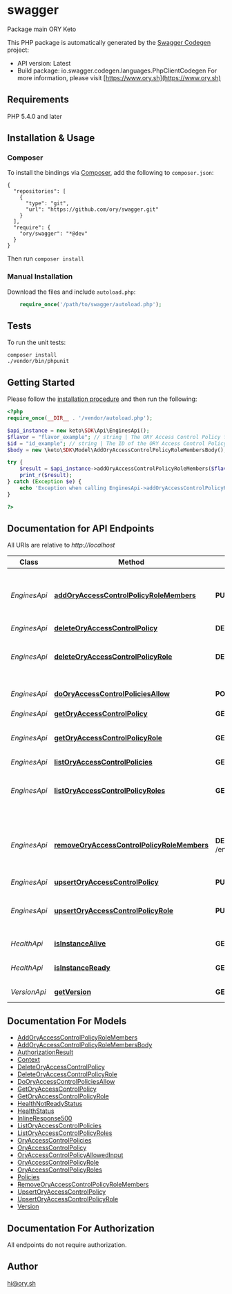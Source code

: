 # swagger
Package main ORY Keto

This PHP package is automatically generated by the [Swagger Codegen](https://github.com/swagger-api/swagger-codegen) project:

- API version: Latest
- Build package: io.swagger.codegen.languages.PhpClientCodegen
For more information, please visit [https://www.ory.sh](https://www.ory.sh)

## Requirements

PHP 5.4.0 and later

## Installation & Usage
### Composer

To install the bindings via [Composer](http://getcomposer.org/), add the following to `composer.json`:

```
{
  "repositories": [
    {
      "type": "git",
      "url": "https://github.com/ory/swagger.git"
    }
  ],
  "require": {
    "ory/swagger": "*@dev"
  }
}
```

Then run `composer install`

### Manual Installation

Download the files and include `autoload.php`:

```php
    require_once('/path/to/swagger/autoload.php');
```

## Tests

To run the unit tests:

```
composer install
./vendor/bin/phpunit
```

## Getting Started

Please follow the [installation procedure](#installation--usage) and then run the following:

```php
<?php
require_once(__DIR__ . '/vendor/autoload.php');

$api_instance = new keto\SDK\Api\EnginesApi();
$flavor = "flavor_example"; // string | The ORY Access Control Policy flavor. Can be \"regex\", \"glob\", and \"exact\".
$id = "id_example"; // string | The ID of the ORY Access Control Policy Role.
$body = new \keto\SDK\Model\AddOryAccessControlPolicyRoleMembersBody(); // \keto\SDK\Model\AddOryAccessControlPolicyRoleMembersBody | 

try {
    $result = $api_instance->addOryAccessControlPolicyRoleMembers($flavor, $id, $body);
    print_r($result);
} catch (Exception $e) {
    echo 'Exception when calling EnginesApi->addOryAccessControlPolicyRoleMembers: ', $e->getMessage(), PHP_EOL;
}

?>
```

## Documentation for API Endpoints

All URIs are relative to *http://localhost*

Class | Method | HTTP request | Description
------------ | ------------- | ------------- | -------------
*EnginesApi* | [**addOryAccessControlPolicyRoleMembers**](docs/Api/EnginesApi.md#addoryaccesscontrolpolicyrolemembers) | **PUT** /engines/acp/ory/{flavor}/roles/{id}/members | Add a member to an ORY Access Control Policy Role
*EnginesApi* | [**deleteOryAccessControlPolicy**](docs/Api/EnginesApi.md#deleteoryaccesscontrolpolicy) | **DELETE** /engines/acp/ory/{flavor}/policies/{id} | 
*EnginesApi* | [**deleteOryAccessControlPolicyRole**](docs/Api/EnginesApi.md#deleteoryaccesscontrolpolicyrole) | **DELETE** /engines/acp/ory/{flavor}/roles/{id} | Delete an ORY Access Control Policy Role
*EnginesApi* | [**doOryAccessControlPoliciesAllow**](docs/Api/EnginesApi.md#dooryaccesscontrolpoliciesallow) | **POST** /engines/acp/ory/{flavor}/allowed | Check if a request is allowed
*EnginesApi* | [**getOryAccessControlPolicy**](docs/Api/EnginesApi.md#getoryaccesscontrolpolicy) | **GET** /engines/acp/ory/{flavor}/policies/{id} | 
*EnginesApi* | [**getOryAccessControlPolicyRole**](docs/Api/EnginesApi.md#getoryaccesscontrolpolicyrole) | **GET** /engines/acp/ory/{flavor}/roles/{id} | Get an ORY Access Control Policy Role
*EnginesApi* | [**listOryAccessControlPolicies**](docs/Api/EnginesApi.md#listoryaccesscontrolpolicies) | **GET** /engines/acp/ory/{flavor}/policies | 
*EnginesApi* | [**listOryAccessControlPolicyRoles**](docs/Api/EnginesApi.md#listoryaccesscontrolpolicyroles) | **GET** /engines/acp/ory/{flavor}/roles | List ORY Access Control Policy Roles
*EnginesApi* | [**removeOryAccessControlPolicyRoleMembers**](docs/Api/EnginesApi.md#removeoryaccesscontrolpolicyrolemembers) | **DELETE** /engines/acp/ory/{flavor}/roles/{id}/members/{member} | Remove a member from an ORY Access Control Policy Role
*EnginesApi* | [**upsertOryAccessControlPolicy**](docs/Api/EnginesApi.md#upsertoryaccesscontrolpolicy) | **PUT** /engines/acp/ory/{flavor}/policies | 
*EnginesApi* | [**upsertOryAccessControlPolicyRole**](docs/Api/EnginesApi.md#upsertoryaccesscontrolpolicyrole) | **PUT** /engines/acp/ory/{flavor}/roles | Upsert an ORY Access Control Policy Role
*HealthApi* | [**isInstanceAlive**](docs/Api/HealthApi.md#isinstancealive) | **GET** /health/alive | Check alive status
*HealthApi* | [**isInstanceReady**](docs/Api/HealthApi.md#isinstanceready) | **GET** /health/ready | Check readiness status
*VersionApi* | [**getVersion**](docs/Api/VersionApi.md#getversion) | **GET** /version | Get service version


## Documentation For Models

 - [AddOryAccessControlPolicyRoleMembers](docs/Model/AddOryAccessControlPolicyRoleMembers.md)
 - [AddOryAccessControlPolicyRoleMembersBody](docs/Model/AddOryAccessControlPolicyRoleMembersBody.md)
 - [AuthorizationResult](docs/Model/AuthorizationResult.md)
 - [Context](docs/Model/Context.md)
 - [DeleteOryAccessControlPolicy](docs/Model/DeleteOryAccessControlPolicy.md)
 - [DeleteOryAccessControlPolicyRole](docs/Model/DeleteOryAccessControlPolicyRole.md)
 - [DoOryAccessControlPoliciesAllow](docs/Model/DoOryAccessControlPoliciesAllow.md)
 - [GetOryAccessControlPolicy](docs/Model/GetOryAccessControlPolicy.md)
 - [GetOryAccessControlPolicyRole](docs/Model/GetOryAccessControlPolicyRole.md)
 - [HealthNotReadyStatus](docs/Model/HealthNotReadyStatus.md)
 - [HealthStatus](docs/Model/HealthStatus.md)
 - [InlineResponse500](docs/Model/InlineResponse500.md)
 - [ListOryAccessControlPolicies](docs/Model/ListOryAccessControlPolicies.md)
 - [ListOryAccessControlPolicyRoles](docs/Model/ListOryAccessControlPolicyRoles.md)
 - [OryAccessControlPolicies](docs/Model/OryAccessControlPolicies.md)
 - [OryAccessControlPolicy](docs/Model/OryAccessControlPolicy.md)
 - [OryAccessControlPolicyAllowedInput](docs/Model/OryAccessControlPolicyAllowedInput.md)
 - [OryAccessControlPolicyRole](docs/Model/OryAccessControlPolicyRole.md)
 - [OryAccessControlPolicyRoles](docs/Model/OryAccessControlPolicyRoles.md)
 - [Policies](docs/Model/Policies.md)
 - [RemoveOryAccessControlPolicyRoleMembers](docs/Model/RemoveOryAccessControlPolicyRoleMembers.md)
 - [UpsertOryAccessControlPolicy](docs/Model/UpsertOryAccessControlPolicy.md)
 - [UpsertOryAccessControlPolicyRole](docs/Model/UpsertOryAccessControlPolicyRole.md)
 - [Version](docs/Model/Version.md)


## Documentation For Authorization

 All endpoints do not require authorization.


## Author

hi@ory.sh


